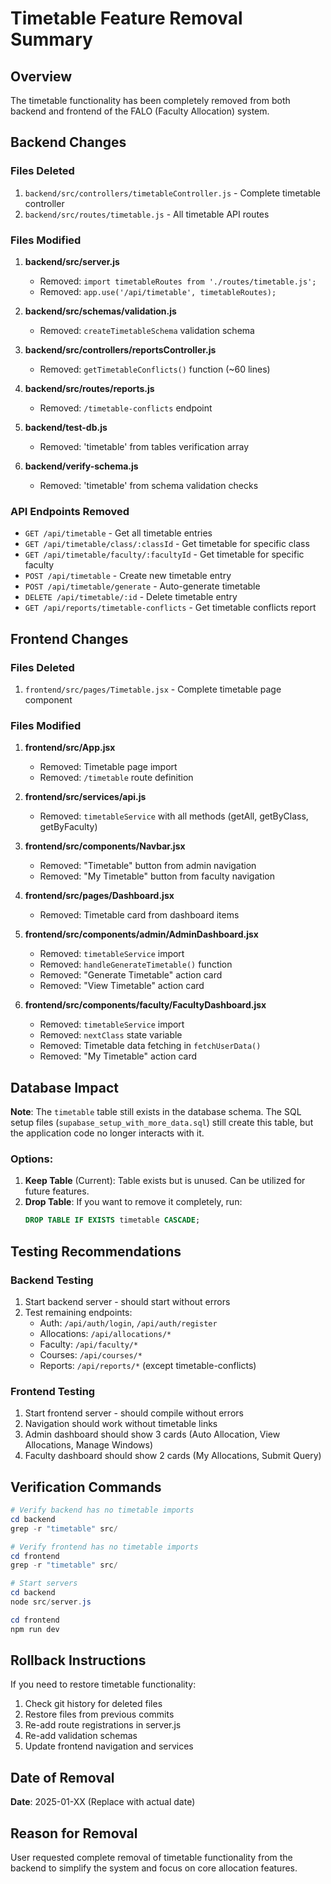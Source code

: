 # Timetable Feature Removal Summary

## Overview
The timetable functionality has been completely removed from both backend and frontend of the FALO (Faculty Allocation) system.

## Backend Changes

### Files Deleted
1. `backend/src/controllers/timetableController.js` - Complete timetable controller
2. `backend/src/routes/timetable.js` - All timetable API routes

### Files Modified
1. **backend/src/server.js**
   - Removed: `import timetableRoutes from './routes/timetable.js';`
   - Removed: `app.use('/api/timetable', timetableRoutes);`

2. **backend/src/schemas/validation.js**
   - Removed: `createTimetableSchema` validation schema

3. **backend/src/controllers/reportsController.js**
   - Removed: `getTimetableConflicts()` function (~60 lines)

4. **backend/src/routes/reports.js**
   - Removed: `/timetable-conflicts` endpoint

5. **backend/test-db.js**
   - Removed: 'timetable' from tables verification array

6. **backend/verify-schema.js**
   - Removed: 'timetable' from schema validation checks

### API Endpoints Removed
- `GET /api/timetable` - Get all timetable entries
- `GET /api/timetable/class/:classId` - Get timetable for specific class
- `GET /api/timetable/faculty/:facultyId` - Get timetable for specific faculty
- `POST /api/timetable` - Create new timetable entry
- `POST /api/timetable/generate` - Auto-generate timetable
- `DELETE /api/timetable/:id` - Delete timetable entry
- `GET /api/reports/timetable-conflicts` - Get timetable conflicts report

## Frontend Changes

### Files Deleted
1. `frontend/src/pages/Timetable.jsx` - Complete timetable page component

### Files Modified
1. **frontend/src/App.jsx**
   - Removed: Timetable page import
   - Removed: `/timetable` route definition

2. **frontend/src/services/api.js**
   - Removed: `timetableService` with all methods (getAll, getByClass, getByFaculty)

3. **frontend/src/components/Navbar.jsx**
   - Removed: "Timetable" button from admin navigation
   - Removed: "My Timetable" button from faculty navigation

4. **frontend/src/pages/Dashboard.jsx**
   - Removed: Timetable card from dashboard items

5. **frontend/src/components/admin/AdminDashboard.jsx**
   - Removed: `timetableService` import
   - Removed: `handleGenerateTimetable()` function
   - Removed: "Generate Timetable" action card
   - Removed: "View Timetable" action card

6. **frontend/src/components/faculty/FacultyDashboard.jsx**
   - Removed: `timetableService` import
   - Removed: `nextClass` state variable
   - Removed: Timetable data fetching in `fetchUserData()`
   - Removed: "My Timetable" action card

## Database Impact

**Note**: The `timetable` table still exists in the database schema. The SQL setup files (`supabase_setup_with_more_data.sql`) still create this table, but the application code no longer interacts with it.

### Options:
1. **Keep Table** (Current): Table exists but is unused. Can be utilized for future features.
2. **Drop Table**: If you want to remove it completely, run:
   ```sql
   DROP TABLE IF EXISTS timetable CASCADE;
   ```

## Testing Recommendations

### Backend Testing
1. Start backend server - should start without errors
2. Test remaining endpoints:
   - Auth: `/api/auth/login`, `/api/auth/register`
   - Allocations: `/api/allocations/*`
   - Faculty: `/api/faculty/*`
   - Courses: `/api/courses/*`
   - Reports: `/api/reports/*` (except timetable-conflicts)

### Frontend Testing
1. Start frontend server - should compile without errors
2. Navigation should work without timetable links
3. Admin dashboard should show 3 cards (Auto Allocation, View Allocations, Manage Windows)
4. Faculty dashboard should show 2 cards (My Allocations, Submit Query)

## Verification Commands

```powershell
# Verify backend has no timetable imports
cd backend
grep -r "timetable" src/

# Verify frontend has no timetable imports  
cd frontend
grep -r "timetable" src/

# Start servers
cd backend
node src/server.js

cd frontend
npm run dev
```

## Rollback Instructions

If you need to restore timetable functionality:
1. Check git history for deleted files
2. Restore files from previous commits
3. Re-add route registrations in server.js
4. Re-add validation schemas
5. Update frontend navigation and services

## Date of Removal
**Date**: 2025-01-XX (Replace with actual date)

## Reason for Removal
User requested complete removal of timetable functionality from the backend to simplify the system and focus on core allocation features.
